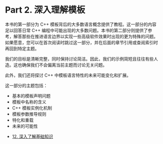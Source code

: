 # Part 2. 深入理解模板

本书的第一部分为 C++ 模板背后的大多数语言概念提供了教程。这一部分的内容足以回答日常 C++ 编程中可能出现的大多数问题。本书的第二部分则提供了参考，解答那些在推进语言边界以实现一些高级软件效果时出现的更为特殊的问题。如果愿意，您可以在首次阅读时跳过这一部分，并在后面的章节引用或查阅索引时再回到特定主题。

我们的目标是清晰完整，同时保持讨论简洁。因此，我们的示例简短且往往有些人造。这也确保我们不会偏离当前主题而讨论无关问题。

此外，我们还将探讨 C++ 中模板语言特性的未来可能变化和扩展。

这一部分的主题包括：

- 基本的模板声明问题
- 模板中名称的含义
- C++ 模板实例化机制
- 模板参数推导规则
- 特化和重载
- 未来的可能性

+ [12. 深入了解基础知识](./ch12.md)